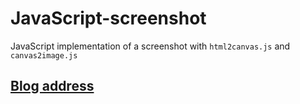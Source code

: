 # JavaScript-screenshot
JavaScript implementation of a screenshot with `html2canvas.js` and `canvas2image.js`

##  [Blog address](https://blog.csdn.net/caomage/article/details/81168201)
